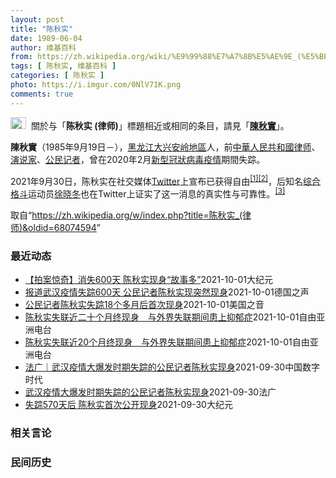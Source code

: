 ```yaml
---
layout: post
title: "陈秋实"
date: 1989-06-04
author: 维基百科
from: https://zh.wikipedia.org/wiki/%E9%99%88%E7%A7%8B%E5%AE%9E_(%E5%BE%8B%E5%B8%88)
tags: [ 陈秋实, 维基百科 ]
categories: [ 陈秋实 ]
photo: https://i.imgur.com/0NlV71K.png
comments: true
---
```

<div class="mw-parser-output"><div role="note" class="hatnote navigation-not-searchable"><a href="/wiki/Wikipedia:%E6%B6%88%E6%AD%A7%E4%B9%89" title="Wikipedia:消歧义"><img alt="Disambig gray.svg" src="//upload.wikimedia.org/wikipedia/commons/thumb/5/5f/Disambig_gray.svg/25px-Disambig_gray.svg.png" decoding="async" width="25" height="19" srcset="//upload.wikimedia.org/wikipedia/commons/thumb/5/5f/Disambig_gray.svg/38px-Disambig_gray.svg.png 1.5x, //upload.wikimedia.org/wikipedia/commons/thumb/5/5f/Disambig_gray.svg/50px-Disambig_gray.svg.png 2x" data-file-width="220" data-file-height="168"></a><style data-mw-deduplicate="TemplateStyles:r67269465">.mw-parser-output .ifmobile>.mobile:nth-child(2n){display:none}</style><span class="ifmobile"><span class="nomobile">&nbsp;&nbsp;</span><span class="mobile"></span></span>關於与「<b>陈秋实 (律师)</b>」標題相近或相同的条目，請見「<b><a href="/wiki/%E9%99%B3%E7%A7%8B%E5%AF%A6" class="mw-disambig" title="陳秋實">陳秋實</a></b>」。</div>

<p><b>陳秋實</b>（1985年9月19日<span class="useeditintro" title="Template:BLP editintro">－</span>），<a href="/wiki/%E9%BB%91%E9%BE%99%E6%B1%9F%E7%9C%81" title="黑龙江省">黑龙江</a><a href="/wiki/%E5%A4%A7%E5%85%B4%E5%AE%89%E5%B2%AD%E5%9C%B0%E5%8C%BA" title="大兴安岭地区">大兴安岭地區</a>人，前<a href="/wiki/%E4%B8%AD%E8%8F%AF%E4%BA%BA%E6%B0%91%E5%85%B1%E5%92%8C%E5%9C%8B%E5%BE%8B%E5%B8%88" class="mw-redirect" title="中華人民共和國律师">中華人民共和國律师</a>、<a href="/wiki/%E6%BC%94%E8%AF%B4%E5%AE%B6" title="演说家">演说家</a>、<a href="/wiki/%E5%85%AC%E6%B0%91%E8%A8%98%E8%80%85" class="mw-redirect" title="公民記者">公民记者</a>，曾在2020年2月<a href="/wiki/%E6%96%B0%E5%9E%8B%E5%86%A0%E7%8B%80%E7%97%85%E6%AF%92%E7%96%AB%E6%83%85" class="mw-redirect" title="新型冠狀病毒疫情">新型冠狀病毒疫情</a>期間失踪。
</p><p>2021年9月30日，陈秋实在社交媒体<a href="/wiki/Twitter" title="Twitter">Twitter</a>上宣布已获得自由<sup id="cite_ref-1" class="reference"><a href="#cite_note-1">[1]</a></sup><sup id="cite_ref-2" class="reference"><a href="#cite_note-2">[2]</a></sup>，后知名<a href="/wiki/%E7%BB%BC%E5%90%88%E6%A0%BC%E6%96%97" title="综合格斗">综合格斗</a>运动员<a href="/wiki/%E5%BE%90%E6%99%93%E5%86%AC" title="徐晓冬">徐晓冬</a>也在Twitter上证实了这一消息的真实性与可靠性。<sup id="cite_ref-3" class="reference"><a href="#cite_note-3">[3]</a></sup>
</p>
</div><noscript><img src="//zh.wikipedia.org/wiki/Special:CentralAutoLogin/start?type=1x1" alt="" title="" width="1" height="1" style="border: none; position: absolute;"></noscript>
<div class="printfooter">取自“<a dir="ltr" href="https://zh.wikipedia.org/w/index.php?title=陈秋实_(律师)&amp;oldid=68074594">https://zh.wikipedia.org/w/index.php?title=陈秋实_(律师)&amp;oldid=68074594</a>”</div><div id="recent-news"><h3>最近动态</h3><ul><li><a href="https://nodebe4.github.io/waimei/2021-10-01/%E6%8B%8D%E6%A1%88%E6%83%8A%E5%A5%87-%E6%B6%88%E5%A4%B1600%E5%A4%A9-%E9%99%88%E7%A7%8B%E5%AE%9E%E7%8E%B0%E8%BA%AB-%E6%95%85%E4%BA%8B%E5%A4%9A" title="【拍案惊奇】消失600天 陈秋实现身“故事多”—— 【大纪元2021年10月01日讯】大家好，欢迎收看《新闻拍案惊奇》，我是大宇。 今日焦点：李克强国庆宴喊统一！料台湾“不开第一枪”，共军霸凌成...">【拍案惊奇】消失600天 陈秋实现身“故事多”</a><time>2021-10-01</time><a class="tag">大纪元</a></li>
<li><a href="https://nodebe4.github.io/waimei/2021-10-01/%E6%8A%A5%E9%81%93%E6%AD%A6%E6%B1%89%E7%96%AB%E6%83%85%E5%A4%B1%E8%B8%AA600%E5%A4%A9-%E5%85%AC%E6%B0%91%E8%AE%B0%E8%80%85%E9%99%88%E7%A7%8B%E5%AE%9E%E7%8E%B0%E7%AA%81%E7%84%B6%E7%8E%B0%E8%BA%AB" title="报道武汉疫情失踪600天 公民记者陈秋实现突然现身—— 2021-10-01T12:06:34.613Z 2020年在武汉报道疫情的公民记者陈秋实 （德国之声中文网）&quot;你好，我是秋实！...">报道武汉疫情失踪600天 公民记者陈秋实现突然现身</a><time>2021-10-01</time><a class="tag">德国之声</a></li>
<li><a href="https://nodebe4.github.io/waimei/2021-10-01/%E5%85%AC%E6%B0%91%E8%AE%B0%E8%80%85%E9%99%88%E7%A7%8B%E5%AE%9E%E5%A4%B1%E8%B8%AA18%E4%B8%AA%E5%A4%9A%E6%9C%88%E5%90%8E%E9%A6%96%E6%AC%A1%E7%8E%B0%E8%BA%AB" title="公民记者陈秋实失踪18个多月后首次现身—— Fri, 01 Oct 2021 08:03:36 GMT 陈秋实(微博截图) 因报道去年武汉疫情失踪的公民记者陈秋实9月30日突然在一个自媒体直播节...">公民记者陈秋实失踪18个多月后首次现身</a><time>2021-10-01</time><a class="tag">美国之音</a></li>
<li><a href="https://nodebe4.github.io/waimei/2021-10-01/%E9%99%88%E7%A7%8B%E5%AE%9E%E5%A4%B1%E8%81%94%E8%BF%91%E4%BA%8C%E5%8D%81%E4%B8%AA%E6%9C%88%E7%BB%88%E7%8E%B0%E8%BA%AB-%E4%B8%8E%E5%A4%96%E7%95%8C%E5%A4%B1%E8%81%94%E6%9C%9F%E9%97%B4%E6%82%A3%E4%B8%8A%E6%8A%91%E9%83%81%E7%97%87" title="陈秋实失联近二十个月终现身　与外界失联期间患上抑郁症—— 曾走到武汉疫情第一线的公民记者陈秋实，失联近两年后，最终在周四（30日）现身于北京“格斗狂人”徐晓冬的直播节目中。有消息指，他取保候审一...">陈秋实失联近二十个月终现身　与外界失联期间患上抑郁症</a><time>2021-10-01</time><a class="tag">自由亚洲电台</a></li>
<li><a href="https://nodebe4.github.io/waimei/2021-10-01/%E9%99%88%E7%A7%8B%E5%AE%9E%E5%A4%B1%E8%81%94%E8%BF%9120%E4%B8%AA%E6%9C%88%E7%BB%88%E7%8E%B0%E8%BA%AB-%E4%B8%8E%E5%A4%96%E7%95%8C%E5%A4%B1%E8%81%94%E6%9C%9F%E9%97%B4%E6%82%A3%E4%B8%8A%E6%8A%91%E9%83%81%E7%97%87" title="陈秋实失联近20个月终现身　与外界失联期间患上抑郁症—— 曾走到武汉疫情第一线的公民记者陈秋实，失联近两年后，最终在周四（30日）现身于北京“格斗狂人”徐晓冬的直播节目中。有消息指，他取保候审一...">陈秋实失联近20个月终现身　与外界失联期间患上抑郁症</a><time>2021-10-01</time><a class="tag">自由亚洲电台</a></li>
<li><a href="https://nodebe4.github.io/waimei/2021-09-30/%E6%B3%95%E5%B9%BF-%E6%AD%A6%E6%B1%89%E7%96%AB%E6%83%85%E5%A4%A7%E7%88%86%E5%8F%91%E6%97%B6%E6%9C%9F%E5%A4%B1%E8%B8%AA%E7%9A%84%E5%85%AC%E6%B0%91%E8%AE%B0%E8%80%85%E9%99%88%E7%A7%8B%E5%AE%9E%E7%8E%B0%E8%BA%AB" title="法广｜武汉疫情大爆发时期失踪的公民记者陈秋实现身—— 作者：安德烈 2020年1月23日，新冠疫情大爆发的千万人大都市武汉被迫封城，次日就是中国农历年大年三十，网络相当活跃的律师出身的公民记者陈...">法广｜武汉疫情大爆发时期失踪的公民记者陈秋实现身</a><time>2021-09-30</time><a class="tag">中国数字时代</a></li>
<li><a href="https://nodebe4.github.io/waimei/2021-09-30/%E6%AD%A6%E6%B1%89%E7%96%AB%E6%83%85%E5%A4%A7%E7%88%86%E5%8F%91%E6%97%B6%E6%9C%9F%E5%A4%B1%E8%B8%AA%E7%9A%84%E5%85%AC%E6%B0%91%E8%AE%B0%E8%80%85%E9%99%88%E7%A7%8B%E5%AE%9E%E7%8E%B0%E8%BA%AB" title="武汉疫情大爆发时期失踪的公民记者陈秋实现身—— 01/10/2021 - 00:10 2020年1月23日，新冠疫情大爆发的千万人大都市武汉被迫封城，次日就是中国农历年大年三十，网络相当活跃的律...">武汉疫情大爆发时期失踪的公民记者陈秋实现身</a><time>2021-09-30</time><a class="tag">法广</a></li>
<li><a href="https://nodebe4.github.io/waimei/2021-09-30/%E5%A4%B1%E8%B8%AA570%E5%A4%A9%E5%90%8E-%E9%99%88%E7%A7%8B%E5%AE%9E%E9%A6%96%E6%AC%A1%E5%85%AC%E5%BC%80%E7%8E%B0%E8%BA%AB" title="失踪570天后 陈秋实首次公开现身—— 【大纪元2021年10月01日讯】（大纪元记者李净报导）9月30日，中国公民记者陈秋实在社交媒体上宣布已获得自由，这是他于去年2月在武汉报导疫情被警方拘押...">失踪570天后 陈秋实首次公开现身</a><time>2021-09-30</time><a class="tag">大纪元</a></li>
</ul></div><div id="open-opinion"><h3>相关言论</h3><ul></ul></div><div id="mjls-record"><h3>民间历史</h3><ul></ul></div>
